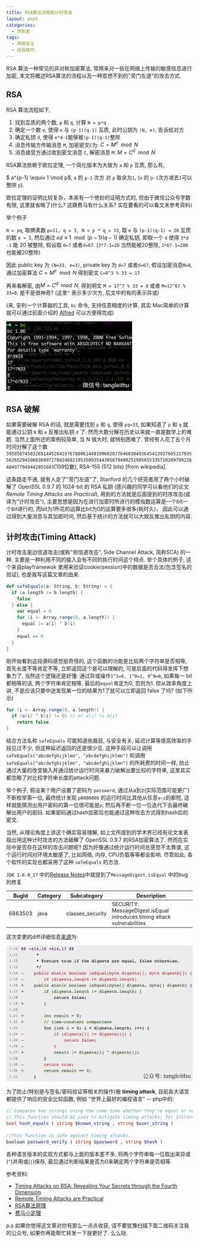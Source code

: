 ```yaml
---
title: RSA算法流程和计时攻击
layout: post
categories: 
  - 学到老
tags: 
  - 网络安全
  - 经验技巧
---
```


RSA 算法一种常见的非对称加密算法, 常用来对一些在网络上传输的敏感信息进行加密, 本文将概述RSA算法的流程以及一种意想不到的"旁门左道"的攻击方式. 

## RSA 

RSA 算法流程如下, 

1. 找到互质的两个数, `p` 和 `q`, 计算 `N = p*q`
1. 确定一个数 `e`, 使得 `e` 与 `(p-1)(q-1)` 互质, 此时公钥为 `(N, e)`, 告诉给对方
2. 确定私钥 `d`, 使得 `e*d-1`能够被`(p-1)(q-1)`整除
3. 消息传输方传输消息 `M`, 加密密文`C`为: $C = M^e \mod N$
4. 消息接受方通过收到密文消息 `C`, 解密消息 `M`: $M= C^d \mod N$

RSA算法依赖于欧拉定理, 一个简化版本为大致为 `a` 和 `p` 互质, 那么有, 
 
$ a^{p-1} \equiv 1 \mod p$, `a` 的 `p-1` 次方 对 `p` 取余为`1`, (`a` 的 `p-1`次方减去`1`可以整除 `p`).

欧拉定理的证明比较复杂，本来有一个绝妙的证明方式的, 但由于微信公众号字数有限, 这里就省略了(什么? 这跟费马有什么关系? 实在要看的可以看文末参考资料)

举个例子

`N = pq`, 取俩素数 `p=11, q = 3, N = p * q = 33`, 取 `e` 与 `(p-1)(q-1) = 20` 互质的数 `e = 3`, 然后通过 $ed \equiv 1 \mod (p-1)(q-1)$ 确定私钥, 
即取一个 `d` 使得 `3*d -1` 能 20 被整除, 假设取 `d=7` 或者`d=67`. (`3*7-1=20` 当然能被20整除, `3*67-1=200` 也能被20整除)

因此 public key 为 `(N=33, e=3)`, private key 为 `d=7` 或者`d=67`, 
假设加密消息`M=8`, 
通过加密算法 $C = M^e \mod N$ 
得到密文 `C=8^3 % 33 = 17`

再来看解密, 由$M= C^d \mod N$, 得到明文 `M = 17^7 % 33 = 8` 或者 `M=17^67 % 33=8`, 是不是很神奇? (这里`^` 表示多少次方, 后文中的有的表示异或)

(来, 安利一个计算器的工具, `bc` 命令, 支持任意精度的计算, 其实 Mac简单的计算就可以通过前面介绍的 [Alfred](https://www.tanglei.name/blog/app-in-mac-preface.html) 可以方便得完成)

![linux计算器](/resources/rsa-and-timing-attack/bc-calculate.png)


## RSA 破解

如果需要破解 RSA 的话, 就是需要找到 `p` 和 `q`, 使得 `pq=33`, 如果知道了 `p` 和 `q` 就能通过公钥 `N` 和 `e` 反推出私钥 `d` 了. 然而大数分解在历史以来就一直是数学上的难题. 
当然上面所述的案例较简单, 当 N 很大时, 就特别困难了. 曾经有人花了五个月时间分解了这个数`39505874583265144526419767800614481996020776460304936454139376051579355626529450683609727842468219535093544305870490251995655335710209799226484977949442955603`(159位数), RSA-155 (512 bits) [from wikipedia].

这条路走不通, 就有人走了"旁门左道"了, Stanford 的几个研究者用了两个小时破解了 OpenSSL 0.9.7 的 1024-bit 的 RSA 私钥 (感兴趣的同学可以看他们的论文*Remote Timing Attacks are Practical*), 
用到的方法就是后面提到的时序攻击(或译为"计时攻击"), 主要思想是因为在进行加密时所进行的模指数运算是一个bit一个bit进行的, 而bit为1所花的运算比bit为0的运算要多很多(耗时久)，
因此可以通过得到大量消息与其加密时间, 然后基于统计的方法就可以大致反推出私钥的内容.

## 计时攻击(Timing Attack)

计时攻击是边信道攻击(或称"侧信道攻击", Side Channel Attack, 简称SCA) 的一种, 主要是一种利用不同的输入会有不同的执行时间这个特点. 
举个具体的例子, 这个来自playframewok 里用来验证cookie(session)中的数据是否合法(包含签名的验证), 也是我写这篇文章的由来.

```scala
def safeEquals(a: String, b: String) = {
  if (a.length != b.length) {
    false
  } else {
    var equal = 0
    for (i <- Array.range(0, a.length)) {
      equal |= a(i) ^ b(i)
    }
    equal == 0
  }
}
```

刚开始看到这段源码感觉挺奇怪的, 这个函数的功能是比较两个字符串是否相等, 首先长度不等肯定不等, 立即返回这个是可以理解的, 
可是后面的代码得发挥下想象力了, 当然这个逻辑还是好懂: 通过异或操作`1^1=0, 1^0=1, 0^0=0`, 如果每一 bit 都相等的话, 两个字符串肯定相等, 最后的`equal`肯定为0, 否则为1. 
但从效率角度上讲, 不是应该只要中途发现某一位的结果为1了就可以立即返回 false 了吗? (如下所示) 

```scala
for (i <- Array.range(0, a.length)) {
  if (a(i) ^ b(i) != 0) // or a(i) != b[i]
    return false
}
```

结合方法名称 `safeEquals` 可能知道些眉目, 与安全有关, 延迟计算等提高效率的手段见过不少, 但这种延迟返回的还是很少见.
这种手段可以让调用 `safeEquals("abcdefghijklmn", "xbcdefghijklmn")` 和调用 `safeEquals("abcdefghijklmn", "abcdefghijklmn")` 的所耗费的时间一样, 
防止通过大量的改变输入并通过统计运行时间来暴力破解出要比较的字符串, 这里其实都忽略了对比较字符串长度的attack问题. 

举个例子, 假设某个用户设置了密码为 `password`, 通过从a到z(实际范围可能更广)不断枚举第一位, 最终统计发现 `p0000000` 的运行时间比其他从任意`a~z`的都短, 
这样就能猜测出用户密码的第一位很可能是`p`, 然后再不断一位一位迭代下去最终破解出用户的密码. 如果密码通过hash加密后也能通过这种攻击方式得到hash后的密文. 

当然, 从理论角度上讲这个确实容易理解, 如上文所提到的学术界已经有论文发表指出用这种计时攻击的方法破解了 OpenSSL 0.9.7 的RSA加密算法了.
然而在实际中是否存在这样的攻击问题呢? 
因为好像通过统计运行时间总感觉不太靠谱, 这个运行时间对环境太敏感了, 比如网络, 内存, CPU负载等等都会影响. 
尽管如此, 各个软件的实现也都采用了这种 `safeEquals` 的方法.

`JDK 1.6.0_17` 中的[Release Notes](http://www.oracle.com/technetwork/java/javase/6u17-141447.html)中就提到了`MessageDigest.isEqual` 中的bug的修复

|BugId  | Category  |  Subcategory | Description |
|----|----|----|----|
|6863503 |java |   classes_security    | SECURITY: MessageDigest.isEqual introduces timing attack vulnerabilities|

这次变更的diff详细信息[来源](http://hg.openjdk.java.net/jdk6/jdk6/jdk/rev/562da0baf70b)为: 

![MessageDigest.isEqual计时攻击](/resources/rsa-and-timing-attack/MessageDigest.isEqual.timing-attack.png)

为了防止(特别是与签名/密码验证等相关的操作)被 **timing attack**, 目前各大语言都提供了响应的安全比较函数, 例如 "世界上最好的编程语言" -- php中的: 

```php
// Compares two strings using the same time whether they're equal or not.
// This function should be used to mitigate timing attacks; for instance, when testing crypt() password hashes.
bool hash_equals ( string $known_string , string $user_string )

//This function is safe against timing attacks.
boolean password_verify ( string $password , string $hash )
```

各种语言版本的实现方式都与上面的版本差不多, 将两个字符串每一位取出来异或(`^`)并用或(`|`)保存, 最后通过判断结果是否为0来确定两个字符串是否相等. 

参考资料: 

- [Timing Attacks on RSA: Revealing Your Secrets through the Fourth Dimension](http://www.cs.sjsu.edu/faculty/stamp/students/article.html)
- [Remote Timing Attacks are Practical](http://crypto.stanford.edu/~dabo/papers/ssl-timing.pdf) 
- [RSA算法原理](http://www.ruanyifeng.com/blog/2013/07/rsa_algorithm_part_two.html)
- [费马小定理](https://zh.wikipedia.org/wiki/%E8%B4%B9%E9%A9%AC%E5%B0%8F%E5%AE%9A%E7%90%86)


p.s 如果你觉得这文章对你有那么一点点收获, 请不要犹豫扫描下面二维码关注我的公众号, 如果你再能帮忙转发一下就更好了. 么么哒.

<script type="text/javascript"
 src="//cdn.mathjax.org/mathjax/latest/MathJax.js?config=TeX-AMS-MML_HTMLorMML">
 </script>

<script type="text/javascript">
MathJax.Hub.Config({
  tex2jax: {
    inlineMath: [['$','$'], ['\\(','\\)']],
    skipTags: ['script', 'noscript', 'style', 'textarea', 'pre'],
    processEscapes: true
  }
});
 </script>